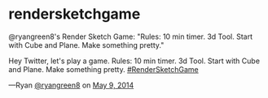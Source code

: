 rendersketchgame
================

@ryangreen8's Render Sketch Game: "Rules: 10 min timer. 3d Tool. Start with Cube and Plane.  Make something pretty."


  Hey Twitter, let's play a game. 
  Rules: 10 min timer. 3d Tool. Start with Cube and Plane. Make something pretty. 
  [#RenderSketchGame](https://twitter.com/search?q=%23RenderSketchGame&amp;src=hash) 
  
  —Ryan [@ryangreen8](https://twitter.com/ryangreen8) on [May 9, 2014](https://twitter.com/ryangreen8/statuses/464796635424641024)
